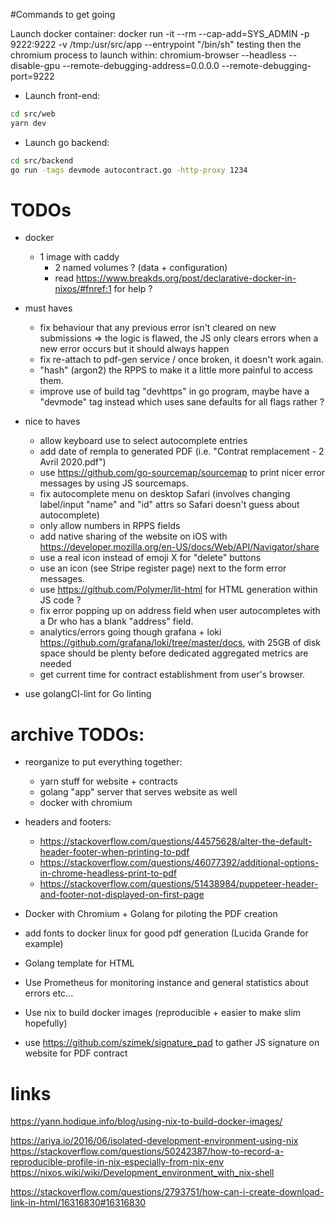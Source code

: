 #Commands to get going

Launch docker container:
    docker run -it --rm --cap-add=SYS_ADMIN -p 9222:9222 -v /tmp:/usr/src/app --entrypoint "/bin/sh" testing
then the chromium process to launch within:
    chromium-browser --headless --disable-gpu --remote-debugging-address=0.0.0.0 --remote-debugging-port=9222

- Launch front-end:
```bash
cd src/web
yarn dev
```

- Launch go backend:
```bash
cd src/backend
go run -tags devmode autocontract.go -http-proxy 1234
```

# TODOs
- docker
    - 1 image with caddy
        - 2 named volumes ? (data + configuration)
        - read https://www.breakds.org/post/declarative-docker-in-nixos/#fnref:1 for help ?
- must haves
    - fix behaviour that any previous error isn't cleared on new submissions => the logic is flawed, the JS only clears errors when a new error occurs but it should always happen
    - fix re-attach to pdf-gen service / once broken, it doesn't work again.
    - "hash" (argon2) the RPPS to make it a little more painful to access them.
    - improve use of build tag "devhttps" in go program, maybe have a "devmode" tag instead which uses sane defaults for all flags rather ?

- nice to haves
    - allow keyboard use to select autocomplete entries
    - add date of rempla to generated PDF (i.e. "Contrat remplacement - 2 Avril 2020.pdf")
    - use https://github.com/go-sourcemap/sourcemap to print nicer error messages by using JS sourcemaps.
    - fix autocomplete menu on desktop Safari (involves changing label/input "name" and "id" attrs so Safari doesn't guess about autocomplete)
    - only allow numbers in RPPS fields
    - add native sharing of the website on iOS with https://developer.mozilla.org/en-US/docs/Web/API/Navigator/share
    - use a real icon instead of emoji X for "delete" buttons
    - use an icon (see Stripe register page) next to the form error messages.
    - use https://github.com/Polymer/lit-html for HTML generation within JS code ?
    - fix error popping up on address field when user autocompletes with a Dr who has a blank "address" field.
    - analytics/errors going though grafana + loki https://github.com/grafana/loki/tree/master/docs, with 25GB of disk space should be plenty before dedicated aggregated metrics are needed
    - get current time for contract establishment from user's browser.

- use golangCI-lint for Go linting

# archive TODOs:
- reorganize to put everything together:
    - yarn stuff for website + contracts
    - golang "app" server that serves website as well
    - docker with chromium
- headers and footers:
    - https://stackoverflow.com/questions/44575628/alter-the-default-header-footer-when-printing-to-pdf
    - https://stackoverflow.com/questions/46077392/additional-options-in-chrome-headless-print-to-pdf
    - https://stackoverflow.com/questions/51438984/puppeteer-header-and-footer-not-displayed-on-first-page
- Docker with Chromium + Golang for piloting the PDF creation
- add fonts to docker linux for good pdf generation (Lucida Grande for example)
- Golang template for HTML
- Use Prometheus for monitoring instance and general statistics about errors etc...
- Use nix to build docker images (reproducible + easier to make slim hopefully)

- use https://github.com/szimek/signature_pad to gather JS signature on website for PDF contract

# links
https://yann.hodique.info/blog/using-nix-to-build-docker-images/

https://ariya.io/2016/06/isolated-development-environment-using-nix
https://stackoverflow.com/questions/50242387/how-to-record-a-reproducible-profile-in-nix-especially-from-nix-env
https://nixos.wiki/wiki/Development_environment_with_nix-shell


https://stackoverflow.com/questions/2793751/how-can-i-create-download-link-in-html/16316830#16316830
